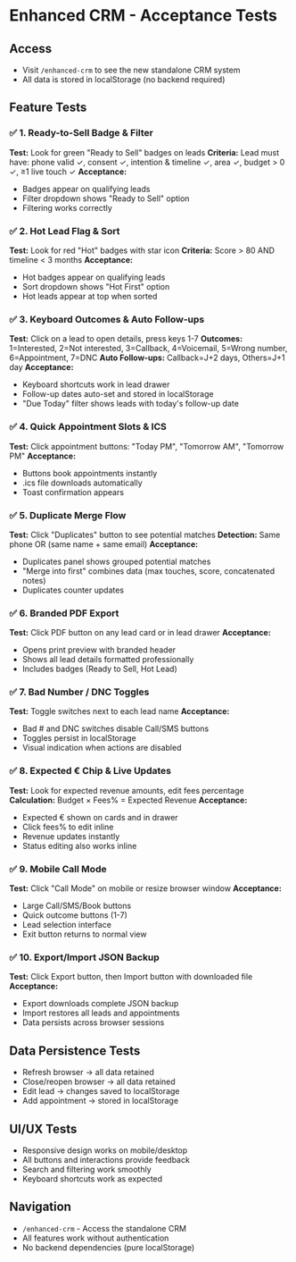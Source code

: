 # Enhanced CRM - Acceptance Tests

## Access
- Visit `/enhanced-crm` to see the new standalone CRM system
- All data is stored in localStorage (no backend required)

## Feature Tests

### ✅ 1. Ready-to-Sell Badge & Filter
**Test:** Look for green "Ready to Sell" badges on leads
**Criteria:** Lead must have: phone valid ✓, consent ✓, intention & timeline ✓, area ✓, budget > 0 ✓, ≥1 live touch ✓
**Acceptance:** 
- Badges appear on qualifying leads
- Filter dropdown shows "Ready to Sell" option
- Filtering works correctly

### ✅ 2. Hot Lead Flag & Sort
**Test:** Look for red "Hot" badges with star icon
**Criteria:** Score > 80 AND timeline < 3 months
**Acceptance:**
- Hot badges appear on qualifying leads
- Sort dropdown shows "Hot First" option
- Hot leads appear at top when sorted

### ✅ 3. Keyboard Outcomes & Auto Follow-ups
**Test:** Click on a lead to open details, press keys 1-7
**Outcomes:** 1=Interested, 2=Not interested, 3=Callback, 4=Voicemail, 5=Wrong number, 6=Appointment, 7=DNC
**Auto Follow-ups:** Callback=J+2 days, Others=J+1 day
**Acceptance:**
- Keyboard shortcuts work in lead drawer
- Follow-up dates auto-set and stored in localStorage
- "Due Today" filter shows leads with today's follow-up date

### ✅ 4. Quick Appointment Slots & ICS
**Test:** Click appointment buttons: "Today PM", "Tomorrow AM", "Tomorrow PM"
**Acceptance:**
- Buttons book appointments instantly
- .ics file downloads automatically
- Toast confirmation appears

### ✅ 5. Duplicate Merge Flow
**Test:** Click "Duplicates" button to see potential matches
**Detection:** Same phone OR (same name + same email)
**Acceptance:**
- Duplicates panel shows grouped potential matches
- "Merge into first" combines data (max touches, score, concatenated notes)
- Duplicates counter updates

### ✅ 6. Branded PDF Export
**Test:** Click PDF button on any lead card or in lead drawer
**Acceptance:**
- Opens print preview with branded header
- Shows all lead details formatted professionally
- Includes badges (Ready to Sell, Hot Lead)

### ✅ 7. Bad Number / DNC Toggles
**Test:** Toggle switches next to each lead name
**Acceptance:**
- Bad # and DNC switches disable Call/SMS buttons
- Toggles persist in localStorage
- Visual indication when actions are disabled

### ✅ 8. Expected € Chip & Live Updates
**Test:** Look for expected revenue amounts, edit fees percentage
**Calculation:** Budget × Fees% = Expected Revenue
**Acceptance:**
- Expected € shown on cards and in drawer
- Click fees% to edit inline
- Revenue updates instantly
- Status editing also works inline

### ✅ 9. Mobile Call Mode
**Test:** Click "Call Mode" on mobile or resize browser window
**Acceptance:**
- Large Call/SMS/Book buttons
- Quick outcome buttons (1-7)
- Lead selection interface
- Exit button returns to normal view

### ✅ 10. Export/Import JSON Backup
**Test:** Click Export button, then Import button with downloaded file
**Acceptance:**
- Export downloads complete JSON backup
- Import restores all leads and appointments
- Data persists across browser sessions

## Data Persistence Tests
- Refresh browser → all data retained
- Close/reopen browser → all data retained
- Edit lead → changes saved to localStorage
- Add appointment → stored in localStorage

## UI/UX Tests
- Responsive design works on mobile/desktop
- All buttons and interactions provide feedback
- Search and filtering work smoothly
- Keyboard shortcuts work as expected

## Navigation
- `/enhanced-crm` - Access the standalone CRM
- All features work without authentication
- No backend dependencies (pure localStorage)